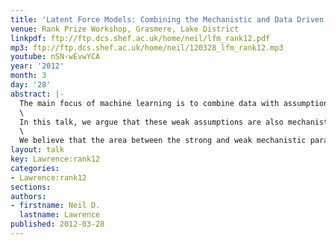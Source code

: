 ```yaml
---
title: 'Latent Force Models: Combining the Mechanistic and Data Driven Modelling Paradigms'
venue: Rank Prize Workshop, Grasmere, Lake District
linkpdf: ftp://ftp.dcs.shef.ac.uk/home/neil/lfm_rank12.pdf
mp3: ftp://ftp.dcs.shef.ac.uk/home/neil/120328_lfm_rank12.mp3
youtube: nSN-wEvwYCA
year: '2012'
month: 3
day: '28'
abstract: |-
  The main focus of machine learning is to combine data with assumptions that reflect our belief about the regularity of the world. This, then, allows us to generalize and make new predictions for ‘test data’. Relative to other modelling paradigms such as those found in physics that are based on mechanistic understandings of the world, models in machine learning typically make only weak assumptions about data.\
  \
  In this talk, we argue that these weak assumptions are also mechanistic in nature. In particular, a very common assumption is smoothness, which can arise through the heat equation or other models of diffusion. Our assumption of smoothness reflects our belief in an underlying physical world in which smoothness is the norm. Strong mechanistic models, such as those used in computational fluid dynamics, climate etc. typically impose much more rigid constraints on the data and are often inappropriate for machine learning tasks where the model needs to be adaptive and should still perform well even when our mechanistic assumptions are not completely fulfilled. These strong mechanistic frameworks can, however, incorporate regularities beyond smoothness. Systems with inertia exhibit resonance and oscillation and these can be easily incorporated with strong mechanistic assumptions.\
  \
  We believe that the area between the strong and weak mechanistic paradigms should be a focus for much more research. For many interesting datasets we need adaptive models which include mechanistic assumptions. The latent force modeling paradigm is one way of approaching this which relies on the combination of differential equation systems which are driven, or have their initial or boundary conditions set, by Gaussian processes. The Gaussian processes provide the necessary adaptability and the differential equation encodes mechanistic assumptions. In this talk we introduce the model and demonstrate results in motion capture date and, given time, computational biology.
layout: talk
key: Lawrence:rank12
categories:
- Lawrence:rank12
sections: 
authors:
- firstname: Neil D.
  lastname: Lawrence
published: 2012-03-28
---
```

